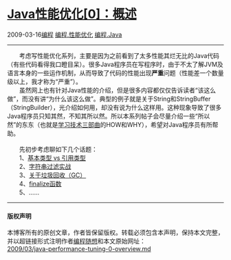 <!DOCTYPE html>
<html xmlns="http://www.w3.org/1999/xhtml" xml:lang="zh-CN">
<head>
<meta http-equiv="Content-Type" content="text/html; charset=utf-8" />
<meta name="generator" content="Python script by program.think@gmail.com" />
<meta name="provider" content="program-think.blogspot.com" />
<link type="text/css" rel="stylesheet" href="../../css/program-think.css" />
<title>Java性能优化[0]：概述 - 编程随想的博客</title>
</head>
<body>
<div id="main" style="width:100%;">
<h1><a href="../../index.md" title="回到首页">Java性能优化[0]：概述</a></h1>
<div class="post-info"><span class="date-header">2009-03-16</span><a href="../../tags/E7BC96E7A88B.md" class="tag">编程</a> <a href="../../tags/E7BC96E7A88B.E680A7E883BDE4BC98E58C96.md" class="tag">编程.性能优化</a> <a href="../../tags/E7BC96E7A88B.Java.md" class="tag">编程.Java</a> </div>
<hr>
<div class="post">
　　考虑写性能优化系列，主要是因为之前看到了太多性能其烂无比的Java代码（有些代码看得我口瞪目呆）。很多Java程序员在写程序时，由于不太了解JVM及语言本身的一些运作机制，从而导致了代码的性能出现<b>严重</b>问题<!--program-think-->（性能差一个数量级以上，我才称为“严重”）。<br />　　虽然网上也有针对Java性能的介绍，但是很多内容都仅仅告诉读者“该这么做”，而没有讲“为什么该这么做”。典型的例子就是关于String和StringBuffer（StringBuilder），光介绍如何用，却没有说为什么这样用。这种现象导致了很多Java程序员只知其然，不知其所以然。所以本系列帖子会尽量介绍一些“所以然”的东东（也就是<a href="../../2009/02/study-technology-in-three-steps.md" target="_blank">学习技术三部曲</a>的HOW和WHY），希望对Java程序员有所帮助。<br /><br />　　先初步考虑聊如下几个话题：<br />　　1、<a href="../../2009/03/java-performance-tuning-1-two-types.md">基本类型 vs 引用类型</a><br />　　2、<a href="../../2009/03/java-performance-tuning-2-string.md">字符串过滤实战</a><br />　　3、<a href="../../2009/04/java-performance-tuning-3-gc.md">关于垃圾回收（GC）</a><br />　　4、<a href="../../2009/06/java-performance-tuning-4-finalize.md">finalize函数</a><br />　　5、......<div class="blogger-post-footer">
</div>
<hr>
<div class="copyright">
<h4>版权声明</h4>
本博客所有的原创文章，作者皆保留版权。转载必须包含本声明，保持本文完整，并以超链接形式注明作者<a href="mailto:program.think@gmail.com">编程随想</a>和本文原始网址：<br>
<a href="2009/03/java-performance-tuning-0-overview.md">2009/03/java-performance-tuning-0-overview.md</a>
</div>
</div>
</body>
</html>
